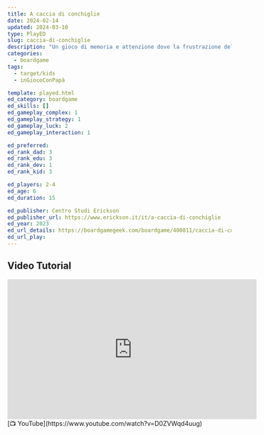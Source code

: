 ```yaml
---
title: A caccia di conchiglie
date: 2024-02-14
updated: 2024-03-10
type: PlayED
slug: caccia-di-conchiglie
description: "Un gioco di memoria e attenzione dove la frustrazione del mancato abbinamento è sostituita dalla divertente incertezza di quale sarà la conseguenza dell’errore pur continuando a premiare la giusta condotta. Un gioco veloce, divertente e stimolante per tutta la famiglia!"
categories:
  - boardgame
tags:
  - target/kids
  - inGiocoConPapà

template: played.html
ed_category: boardgame
ed_skills: []
ed_gameplay_complex: 1
ed_gameplay_strategy: 1
ed_gameplay_luck: 2
ed_gameplay_interaction: 1

ed_preferred: 
ed_rank_dad: 3
ed_rank_edu: 3
ed_rank_dev: 1
ed_rank_kid: 3

ed_players: 2-4
ed_age: 6
ed_duration: 15

ed_publisher: Centro Studi Erickson
ed_publisher_url: https://www.erickson.it/it/a-caccia-di-conchiglie
ed_year: 2023
ed_url_details: https://boardgamegeek.com/boardgame/400811/caccia-di-conchiglie
ed_url_play: 
---
```


## Video Tutorial

<iframe width="560" height="315" src="https://www.youtube-nocookie.com/embed/D0ZVWqd4uug?si=5p2zDA1RU9vx5GQK" title="YouTube video player" frameborder="0" allow="accelerometer; autoplay; clipboard-write; encrypted-media; gyroscope; picture-in-picture; web-share" allowfullscreen></iframe>
[📺 YouTube](https://www.youtube.com/watch?v=D0ZVWqd4uug)
